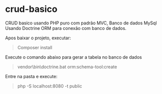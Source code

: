 # crud-basico
 CRUD basico usando PHP puro com padrão MVC, Banco de dados MySql
 Usando Doctrine ORM para conexão com banco de dados.

Apos baixar o projeto, executar: 
>Composer install

Execute o comando abaixo para gerar a tabela no banco de dados
>vendor\bin\doctrine.bat orm:schema-tool:create

Entre na pasta e execute:
>php -S localhost:8080 -t public